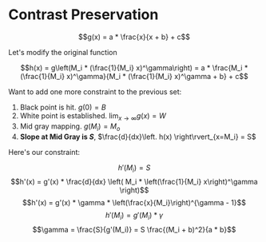 # Contrast Preservation

$$g(x) = a * \frac{x}{x + b} + c$$


Let's modify the original function

$$h(x) = g\left(M_i * (\frac{1}{M_i} x)^\gamma\right) = a * \frac{M_i * (\frac{1}{M_i} x)^\gamma}{M_i * (\frac{1}{M_i} x)^\gamma + b} + c$$


Want to add one more constraint to the previous set:

1. Black point is hit. $g(0) = B$
2. White point is established. $\lim_{x \rightarrow \infty} g(x) = W$
3. Mid gray mapping. $g(M_i) = M_o$
4. **Slope at Mid Gray is $S$**, $\frac{d}{dx}\left. h(x) \right\rvert_{x=M_i} = S$

Here's our constraint:

$$h'(M_i) = S$$
$$h'(x) = g'(x) * \frac{d}{dx} \left( M_i * \left(\frac{1}{M_i} x\right)^\gamma \right)$$
$$h'(x) = g'(x) * \gamma * \left(\frac{x}{M_i}\right)^{\gamma - 1}$$
$$h'(M_i) = g'(M_i) * \gamma$$
$$\gamma = \frac{S}{g'(M_i)} =  S \frac{(M_i + b)^2}{a * b}$$
